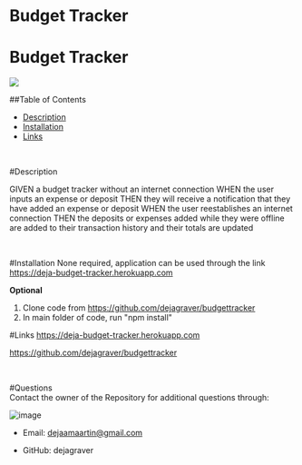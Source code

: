 # Budget Tracker 
<h1> Budget Tracker </h1>
  
  <img src = "https://img.shields.io/badge/license-MIT License-brightgreen"><br />

  ##Table of Contents
  * [Description](#Description)
  * [Installation](#Installation)
  * [Links](#Links)
  <br />

<a name="Description">#Description</a>

GIVEN a budget tracker without an internet connection
WHEN the user inputs an expense or deposit
THEN they will receive a notification that they have added an expense or deposit
WHEN the user reestablishes an internet connection
THEN the deposits or expenses added while they were offline are added to their transaction history and their totals are updated

 <br />

<a name="Installation">#Installation</a>
None required, application can be used through the link https://deja-budget-tracker.herokuapp.com

**Optional**


1. Clone code from https://github.com/dejagraver/budgettracker
2. In main folder of code, run "npm install" 
    <br />



 <a name="Links">#Links</a>
https://deja-budget-tracker.herokuapp.com

https://github.com/dejagraver/budgettracker

  <br />

  #Questions <br />
  Contact the owner of the Repository for additional questions through:
  
![image](https://user-images.githubusercontent.com/78667882/126180286-c34ff078-174f-4962-8bf8-5bfb0ad4d7db.png)

* Email: dejaamaartin@gmail.com

* GitHub: dejagraver

